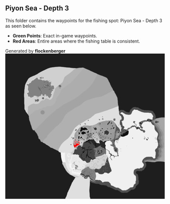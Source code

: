 ## Piyon Sea - Depth 3
This folder contains the waypoints for the fishing spot: Piyon Sea - Depth 3 as seen below.

- **Green Points**: Exact in-game waypoints.
- **Red Areas**: Entire areas where the fishing table is consistent.

Generated by **flockenberger**
![Piyon Sea - Depth 3](./Preview.png?raw=true "Piyon Sea - Depth 3")